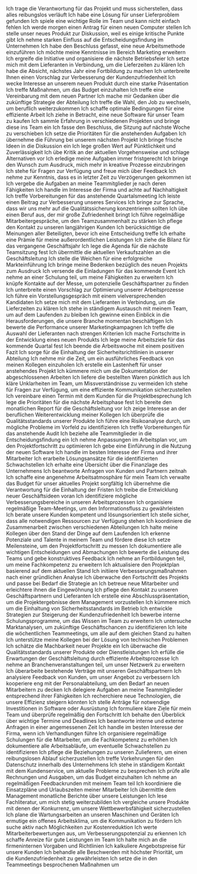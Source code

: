 Ich trage die Verantwortung für das Projekt und muss sicherstellen, dass alles reibungslos verläuft
Ich habe eine Lösung für unser Lieferproblem gefunden
Ich spiele eine wichtige Rolle im Team und kann nicht einfach fehlen
Ich werde morgen einen Antrag für einen neuen Computer stellen
Ich stelle unser neues Produkt zur Diskussion, weil es einige kritische Punkte gibt
Ich nehme starken Einfluss auf die Entscheidungsfindung im Unternehmen
Ich habe den Beschluss gefasst, eine neue Arbeitsmethode einzuführen
Ich möchte meine Kenntnisse im Bereich Marketing erweitern
Ich ergreife die Initiative und organisiere die nächste Betriebsfeier
Ich setze mich mit dem Lieferanten in Verbindung, um die Lieferzeiten zu klären
Ich habe die Absicht, nächstes Jahr eine Fortbildung zu machen
Ich unterbreite Ihnen einen Vorschlag zur Verbesserung der Kundenzufriedenheit
Ich wecke Interesse an unserem neuen Produkt durch eine starke Präsentation
Ich treffe Maßnahmen, um das Budget einzuhalten
Ich treffe eine Vereinbarung mit dem neuen Partner
Ich mache mir Gedanken über die zukünftige Strategie der Abteilung
Ich treffe die Wahl, den Job zu wechseln, um beruflich weiterzukommen
Ich schaffe optimale Bedingungen für eine effiziente Arbeit
Ich ziehe in Betracht, eine neue Software für unser Team zu kaufen
Ich sammle Erfahrung in verschiedenen Projekten und bringe diese ins Team ein
Ich fasse den Beschluss, die Sitzung auf nächste Woche zu verschieben
Ich setze die Prioritäten für die anstehenden Aufgaben
Ich übernehme die Führung bei unserem nächsten Projekt
Ich bringe frische Ideen in die Diskussion ein
Ich lege großen Wert auf Pünktlichkeit und Zuverlässigkeit
Ich übe Kritik an der aktuellen Vorgehensweise und schlage Alternativen vor
Ich erledige meine Aufgaben immer fristgerecht
Ich bringe den Wunsch zum Ausdruck, mich mehr in kreative Prozesse einzubringen
Ich stehe für Fragen zur Verfügung und freue mich über Feedback
Ich nehme zur Kenntnis, dass es in letzter Zeit zu Verzögerungen gekommen ist
Ich vergebe die Aufgaben an meine Teammitglieder je nach deren Fähigkeiten
Ich handle im Interesse der Firma und achte auf Nachhaltigkeit
Ich treffe Vorbereitungen für das anstehende Quartalsmeeting
Ich leiste einen Beitrag zur Verbesserung unseres Services
Ich bringe zur Sprache, dass wir uns mehr auf die Qualitätssicherung konzentrieren sollten
Ich übe einen Beruf aus, der mir große Zufriedenheit bringt
Ich führe regelmäßige Mitarbeitergespräche, um den Teamzusammenhalt zu stärken
Ich pflege den Kontakt zu unseren langjährigen Kunden
Ich berücksichtige die Meinungen aller Beteiligten, bevor ich eine Entscheidung treffe
Ich erhalte eine Prämie für meine außerordentlichen Leistungen
Ich ziehe die Bilanz für das vergangene Geschäftsjahr
Ich lege die Agenda für die nächste Teamsitzung fest
Ich übermittle die aktuellen Verkaufszahlen an die Geschäftsleitung
Ich stelle die Weichen für eine erfolgreiche Markteinführung
Ich bringe meine Bedenken bezüglich des neuen Projekts zum Ausdruck
Ich versende die Einladungen für das kommende Event
Ich nehme an einer Schulung teil, um meine Fähigkeiten zu erweitern
Ich knüpfe Kontakte auf der Messe, um potenzielle Geschäftspartner zu finden
Ich unterbreite einen Vorschlag zur Optimierung unserer Arbeitsprozesse
Ich führe ein Vorstellungsgespräch mit einem vielversprechenden Kandidaten
Ich setze mich mit dem Lieferanten in Verbindung, um die Lieferzeiten zu klären
Ich stehe in ständigem Austausch mit meinem Team, um auf dem Laufenden zu bleiben
Ich gewinne einen Einblick in die Herausforderungen, die unsere Branche momentan beschäftigen
Ich bewerte die Performance unserer Marketingkampagnen
Ich treffe die Auswahl der Lieferanten nach strengen Kriterien
Ich mache Fortschritte in der Entwicklung eines neuen Produkts
Ich lege meine Arbeitsziele für das kommende Quartal fest
Ich beende die Arbeitswoche mit einem positiven Fazit
Ich sorge für die Einhaltung der Sicherheitsrichtlinien in unserer Abteilung
Ich nehme mir die Zeit, um ein ausführliches Feedback von meinen Kollegen einzuholen
Ich erstelle ein Lastenheft für unser anstehendes Projekt
Ich kümmere mich um die Dokumentation der abgeschlossenen Arbeiten
Ich liefere die bestellten Waren pünktlich aus
Ich kläre Unklarheiten im Team, um Missverständnisse zu vermeiden
Ich stehe für Fragen zur Verfügung, um eine effiziente Kommunikation sicherzustellen
Ich vereinbare einen Termin mit dem Kunden für die Projektbesprechung
Ich lege die Prioritäten für die nächste Arbeitsphase fest
Ich bereite den monatlichen Report für die Geschäftsleitung vor
Ich zeige Interesse an der beruflichen Weiterentwicklung meiner Kollegen
Ich überprüfe die Qualitätsstandards unserer Produkte
Ich führe eine Risikoanalyse durch, um mögliche Probleme im Vorfeld zu identifizieren
Ich treffe Vorbereitungen für das anstehende Audit
Ich beziehe alle Teammitglieder in die Entscheidungsfindung ein
Ich nehme Anpassungen im Arbeitsplan vor, um den Projektfortschritt zu optimieren
Ich gebe eine Einführung in die Nutzung der neuen Software
Ich handle im besten Interesse der Firma und ihrer Mitarbeiter
Ich erarbeite Lösungsansätze für die identifizierten Schwachstellen
Ich erhalte eine Übersicht über die Finanzlage des Unternehmens
Ich beantworte Anfragen von Kunden und Partnern zeitnah
Ich schaffe eine angenehme Arbeitsatmosphäre für mein Team
Ich verwalte das Budget für unser aktuelles Projekt sorgfältig
Ich übernehme die Verantwortung für die Einhaltung der Fristen
Ich treibe die Entwicklung neuer Geschäftsideen voran
Ich identifiziere mögliche Verbesserungsbereiche in unseren Arbeitsprozessen
Ich organisiere regelmäßige Team-Meetings, um den Informationsfluss zu gewährleisten
Ich berate unsere Kunden kompetent und lösungsorientiert
Ich stelle sicher, dass alle notwendigen Ressourcen zur Verfügung stehen
Ich koordiniere die Zusammenarbeit zwischen verschiedenen Abteilungen
Ich halte meine Kollegen über den Stand der Dinge auf dem Laufenden
Ich erkenne Potenziale und Talente in meinem Team und fördere diese
Ich setze Meilensteine, um den Projektfortschritt zu messen
Ich dokumentiere alle wichtigen Entscheidungen und Abmachungen
Ich bewerte die Leistung des Teams und gebe konstruktives Feedback
Ich nehme an Fortbildungen teil, um meine Fachkompetenz zu erweitern
Ich aktualisiere den Projektplan basierend auf dem aktuellen Stand
Ich initiiere Verbesserungsmaßnahmen nach einer gründlichen Analyse
Ich überwache den Fortschritt des Projekts und passe bei Bedarf die Strategie an
Ich betreue neue Mitarbeiter und erleichtere ihnen die Eingewöhnung
Ich pflege den Kontakt zu unseren Geschäftspartnern und Lieferanten
Ich erstelle eine Abschlusspräsentation, um die Projektergebnisse dem Management vorzustellen
Ich kümmere mich um die Einhaltung von Sicherheitsstandards im Betrieb
Ich entwickle Strategien zur Steigerung der Kundenzufriedenheit
Ich bewerbe interne Schulungsprogramme, um das Wissen im Team zu erweitern
Ich untersuche Marktanalysen, um zukünftige Geschäftschancen zu identifizieren
Ich leite die wöchentlichen Teammeetings, um alle auf dem gleichen Stand zu halten
Ich unterstütze meine Kollegen bei der Lösung von technischen Problemen
Ich schätze die Machbarkeit neuer Projekte ein
Ich überwache die Qualitätsstandards unserer Produkte oder Dienstleistungen
Ich erfülle die Erwartungen der Geschäftsleitung durch effiziente Arbeitsprozesse
Ich nehme an Branchenveranstaltungen teil, um unser Netzwerk zu erweitern
Ich überarbeite bestehende Verträge mit unseren Geschäftspartnern
Ich analysiere Feedback von Kunden, um unser Angebot zu verbessern
Ich kooperiere eng mit der Personalabteilung, um den Bedarf an neuen Mitarbeitern zu decken
Ich delegiere Aufgaben an meine Teammitglieder entsprechend ihrer Fähigkeiten
Ich recherchiere neue Technologien, die unsere Effizienz steigern könnten
Ich stelle Anträge für notwendige Investitionen in Software oder Ausrüstung
Ich formuliere klare Ziele für mein Team und überprüfe regelmäßig den Fortschritt
Ich behalte den Überblick über wichtige Termine und Deadlines
Ich beantworte interne und externe Anfragen in einer angemessenen Zeit
Ich handle im besten Interesse der Firma, wenn ich Verhandlungen führe
Ich organisiere regelmäßige Schulungen für die Mitarbeiter, um die Fachkompetenz zu erhöhen
Ich dokumentiere alle Arbeitsabläufe, um eventuelle Schwachstellen zu identifizieren
Ich pflege die Beziehungen zu unseren Zulieferern, um einen reibungslosen Ablauf sicherzustellen
Ich treffe Vorkehrungen für den Datenschutz innerhalb des Unternehmens
Ich stehe in ständigem Kontakt mit dem Kundenservice, um aktuelle Probleme zu besprechen
Ich prüfe alle Rechnungen und Ausgaben, um das Budget einzuhalten
Ich nehme an regelmäßigen Feedbackrunden mit meinem Team teil
Ich koordiniere die Einsatzpläne und Urlaubszeiten meiner Mitarbeiter
Ich übermittle dem Management monatliche Berichte über unsere Leistungen
Ich lese Fachliteratur, um mich stetig weiterzubilden
Ich vergleiche unsere Produkte mit denen der Konkurrenz, um unsere Wettbewerbsfähigkeit sicherzustellen
Ich plane die Wartungsarbeiten an unseren Maschinen und Geräten
Ich ermutige ein offenes Arbeitsklima, um die Kommunikation zu fördern
Ich suche aktiv nach Möglichkeiten zur Kostenreduktion
Ich werte Mitarbeiterbewertungen aus, um Verbesserungspotenzial zu erkennen
Ich schaffe Anreize für gute Leistungen im Team
Ich halte mich an die firmeninternen Vorgaben und Richtlinien
Ich kalkuliere Angebotspreise für unsere Kunden
Ich behandle alle Beschwerden mit höchster Priorität, um die Kundenzufriedenheit zu gewährleisten
Ich setze die in den Teammeetings besprochenen Maßnahmen um